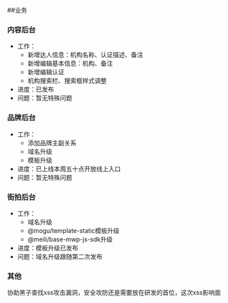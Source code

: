 ##业务

### 内容后台

* 工作：
    * 新增达人信息：机构名称、认证描述、备注
    * 新增编辑基本信息：机构、备注
    * 新增编辑认证
    * 机构搜索栏、搜索框样式调整
* 进度：已发布
* 问题：暂无特殊问题

### 品牌后台

* 工作：
    * 添加品牌主副关系
    * 域名升级
    * 模板升级
* 进度：已上线本周五十点开放线上入口
* 问题：暂无特殊问题


### 街拍后台

* 工作：
    * 域名升级
    * @mogu/template-static模板升级
    * @meili/base-mwp-js-sdk升级
* 进度：模板升级已发布
* 问题：域名升级跟随第二次发布

### 其他

协助黑子查找xss攻击漏洞，安全攻防还是需要放在研发的首位，这次xss影响面


